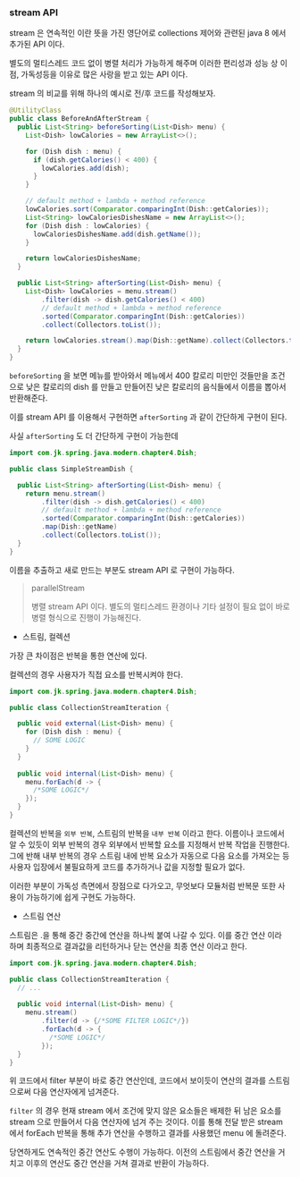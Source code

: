 ### stream API

stream 은 연속적인 이란 뜻을 가진 영단어로 collections 제어와 관련된 java 8 에서 추가된 API 이다. 

별도의 멀티스레드 코드 없이 병렬 처리가 가능하게 해주며 이러한 편리성과 성능 상 이점, 가독성등을 이유로 많은 사랑을 받고 있는 API 이다.

stream 의 비교를 위해 하나의 예시로 전/후 코드를 작성해보자.

```java
@UtilityClass
public class BeforeAndAfterStream {
  public List<String> beforeSorting(List<Dish> menu) {
    List<Dish> lowCalories = new ArrayList<>();

    for (Dish dish : menu) {
      if (dish.getCalories() < 400) {
        lowCalories.add(dish);
      }
    }

    // default method + lambda + method reference
    lowCalories.sort(Comparator.comparingInt(Dish::getCalories));
    List<String> lowCaloriesDishesName = new ArrayList<>();
    for (Dish dish : lowCalories) {
      lowCaloriesDishesName.add(dish.getName());
    }

    return lowCaloriesDishesName;
  }

  public List<String> afterSorting(List<Dish> menu) {
    List<Dish> lowCalories = menu.stream()
        .filter(dish -> dish.getCalories() < 400)
        // default method + lambda + method reference
        .sorted(Comparator.comparingInt(Dish::getCalories))
        .collect(Collectors.toList());

    return lowCalories.stream().map(Dish::getName).collect(Collectors.toList());
  }
}
```

`beforeSorting` 을 보면 메뉴를 받아와서 메뉴에서 400 칼로리 미만인 것들만을 조건으로 낮은 칼로리의 dish 를 만들고
만들어진 낮은 칼로리의 음식들에서 이름을 뽑아서 반환해준다.

이를 stream API 를 이용해서 구현하면 `afterSorting` 과 같이 간단하게 구현이 된다.

사실 `afterSorting` 도 더 간단하게 구현이 가능한데

```java
import com.jk.spring.java.modern.chapter4.Dish;

public class SimpleStreamDish {

  public List<String> afterSorting(List<Dish> menu) {
    return menu.stream()
        .filter(dish -> dish.getCalories() < 400)
        // default method + lambda + method reference
        .sorted(Comparator.comparingInt(Dish::getCalories))
        .map(Dish::getName)
        .collect(Collectors.toList());
  }
}
```

이름을 추출하고 새로 만드는 부분도 stream API 로 구현이 가능하다.

> parallelStream
> 
> 병렬 stream API 이다. 별도의 멀티스레드 환경이나 기타 설정이 필요 없이 바로 병렬 형식으로 진행이 가능해진다.

- 스트림, 컬렉션

가장 큰 차이점은 반복을 통한 연산에 있다.

컬렉션의 경우 사용자가 직접 요소를 반복시켜야 한다.

```java
import com.jk.spring.java.modern.chapter4.Dish;

public class CollectionStreamIteration {

  public void external(List<Dish> menu) {
    for (Dish dish : menu) {
      // SOME LOGIC
    }
  }
  
  public void internal(List<Dish> menu) {
    menu.forEach(d -> {
      /*SOME LOGIC*/
    });
  }
}
```

컬렉션의 반복을 `외부 반복`, 스트림의 반복을 `내부 반복` 이라고 한다. 이름이나 코드에서 알 수 있듯이 외부 반복의 경우
외부에서 반복할 요소를 지정해서 반복 작업을 진행한다. 그에 반해 내부 반복의 경우 스트림 내에 반복 요소가 자동으로 다음 요소를 가져오는 등
사용자 입장에서 불필요하게 코드를 추가하거나 값을 지정할 필요가 없다.

이러한 부분이 가독성 측면에서 장점으로 다가오고, 무엇보다 모듈처럼 반복문 또한 사용이 가능하기에 쉽게 구현도 가능하다.

- 스트림 연산

스트림은 .을 통해 중간 중간에 연산을 하나씩 붙여 나갈 수 있다. 이를 중간 연산 이라 하며 최종적으로 결과값을 리턴하거나 닫는 연산을 최종 연산
이라고 한다.

```java
import com.jk.spring.java.modern.chapter4.Dish;

public class CollectionStreamIteration {
  // ...
  
  public void internal(List<Dish> menu) {
    menu.stream()
        .filter(d -> {/*SOME FILTER LOGIC*/})
        .forEach(d -> {
          /*SOME LOGIC*/
        });
  }
}
```

위 코드에서 filter 부분이 바로 중간 연산인데, 코드에서 보이듯이 연산의 결과를 스트림으로써 다음 연산자에게 넘겨준다.

`filter` 의 경우 현재 stream 에서 조건에 맞지 않은 요소들은 배제한 뒤 남은 요소를 stream 으로 만들어서 다음 연산자에 넘겨 주는 것이다.
이를 통해 전달 받은 stream 에서 forEach 반복을 통해 추가 연산을 수행하고 결과를 사용했던 menu 에 돌려준다.

당연하게도 연속적인 중간 연산도 수행이 가능하다. 이전의 스트림에서 중간 연산을 거치고 이후의 연산도 중간 연산을 거쳐 결과로 반환이 가능하다.

